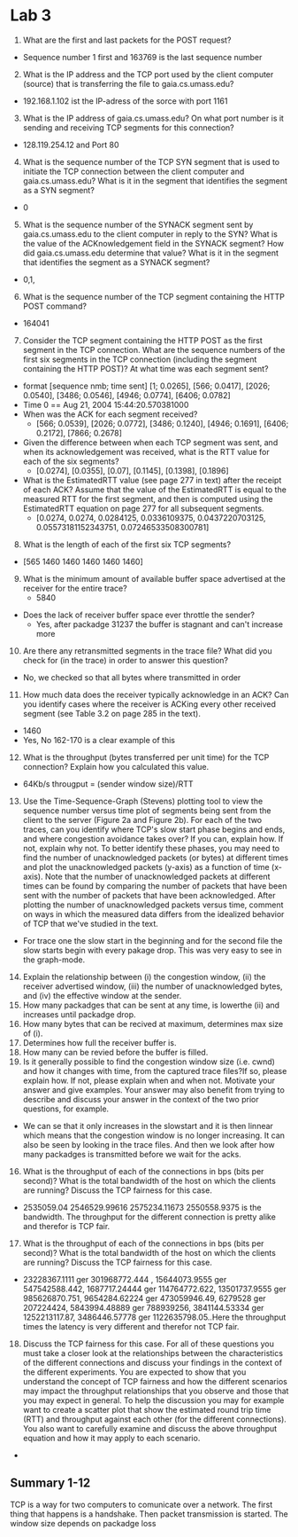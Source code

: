 # Lab 3 
1. What are the first and last packets for the POST request?
  * Sequence number 1 first and 163769 is the last sequence number
2. What is the IP address and the TCP port used by the client computer (source) that is transferring the file to gaia.cs.umass.edu?
  * 192.168.1.102 ist the IP-adress of the sorce with port 1161
3. What is the IP address of gaia.cs.umass.edu? On what port number is it sending and receiving TCP segments for this connection?
  * 128.119.254.12 and Port 80
4. What is the sequence number of the TCP SYN segment that is used to initiate the TCP connection between the client computer and gaia.cs.umass.edu? What is it in the segment that identifies the segment as a SYN segment?
  * 0
5. What is the sequence number of the SYNACK segment sent by gaia.cs.umass.edu to the client computer in reply to the SYN? What is the value of the ACKnowledgement field in the SYNACK segment? How did gaia.cs.umass.edu determine that value? What is it in the segment that identifies the segment as a SYNACK segment?
  * 0,1,
6. What is the sequence number of the TCP segment containing the HTTP POST command?
  * 164041
7. Consider the TCP segment containing the HTTP POST as the first segment in the TCP connection. What are the sequence numbers of the first six segments in the TCP connection (including the segment containing the HTTP POST)? At what time was each segment sent?
  * format [sequence nmb; time sent] [1; 0.0265], [566; 0.0417], [2026; 0.0540], [3486; 0.0546], [4946; 0.0774], [6406; 0.0782]
  * Time 0 == Aug 21, 2004 15:44:20.570381000
 * When was the ACK for each segment received?
   * [566; 0.0539], [2026; 0.0772], [3486; 0.1240], [4946; 0.1691], [6406; 0.2172], [7866; 0.2678]
 * Given the difference between when each TCP segment was sent, and when its acknowledgement was received, what is the RTT value for each of the six segments?
   * [0.0274], [0.0355], [0.07], [0.1145], [0.1398], [0.1896]
 * What is the EstimatedRTT value (see page 277 in text) after the receipt of each ACK? Assume that the value of the EstimatedRTT is equal to the measured RTT for the first segment, and then is computed using the EstimatedRTT equation on page 277 for all subsequent segments.
   * [0.0274, 0.0274, 0.0284125, 0.0336109375, 0.0437220703125, 0.05573181152343751, 0.07246533508300781]
8. What is the length of each of the first six TCP segments?
 * [565 1460 1460 1460 1460 1460]
9. What is the minimum amount of available buffer space advertised at the receiver for the entire trace?
    * 5840
 * Does the lack of receiver buffer space ever throttle the sender?
   * Yes, after packadge 31237 the buffer is stagnant and can't increase more 
10. Are there any retransmitted segments in the trace file? What did you check for (in the trace) in order to answer this question?
 * No, we checked so that all bytes where transmitted in order
11. How much data does the receiver typically acknowledge in an ACK? Can you identify cases where the receiver is ACKing every other received segment (see Table 3.2 on page 285 in the text).
 * 1460
 * Yes, No 162-170 is a clear example of this
12. What is the throughput (bytes transferred per unit time) for the TCP connection? Explain how you calculated this value.
 * 64Kb/s througput = (sender window size)/RTT
13. Use the Time-Sequence-Graph (Stevens) plotting tool to view the sequence number versus time plot of segments being sent from the client to the server (Figure 2a and Figure 2b). For each of the two traces, can you identify where TCP's slow start phase begins and ends, and where congestion avoidance takes over? If you can, explain how. If not, explain why not. To better identify these phases, you may need to find the number of unacknowledged packets (or bytes) at different times and plot the unacknowledged packets (y-axis) as a function of time (x-axis). Note that the number of unacknowledged packets at different times can be found by comparing the number of packets that have been sent with the number of packets that have been acknowledged. After plotting the number of unacknowledged packets versus time, comment on ways in which the measured data differs from the idealized behavior of TCP that we've studied in the text.
 * For trace one the slow start in the beginning and for the second file the slow starts begin with every pakage drop. This was very easy to see in the graph-mode.
14. Explain the relationship between (i) the congestion window, (ii) the receiver advertised window, (iii) the number of unacknowledged bytes, and (iv) the effective window at the sender.
 1. How many packadges that can be sent at any time, is lowerthe (ii) and increases until packadge drop.
 2. How many bytes that can be recived at maximum, determines max size of (i).
 3. Determines how full the receiver buffer is.
 4. How many can be revied before the buffer is filled.
15. Is it generally possible to find the congestion window size (i.e. cwnd) and how it changes with time, from the captured trace files?If so, please explain how. If not, please explain when and when not. Motivate your answer and give examples. Your answer may also benefit from trying to describe and discuss your answer in the context of the two prior questions, for example.
 *  We can se that it only increases in the slowstart and it is then linnear which means that the congestion window is no longer increasing. It can also be seen by looking in the trace files. And then we look after how many packadges is transmitted before we wait for the acks.
16. What is the throughput of each of the connections in bps (bits per second)? What is the total bandwidth of the host on which the clients are running? Discuss the TCP fairness for this case.
 * 2535059.04 2546529.99616 2575234.11673 2550558.9375 is the bandwidth. The throughput for the different connection is pretty alike and therefor is TCP fair.
17. What is the throughput of each of the connections in bps (bits per second)? What is the total bandwidth of the host on which the clients are running? Discuss the TCP fairness for this case.
 * 23228367.1111 ger 301968772.444 , 15644073.9555 ger 547542588.442, 1687717.24444 ger 114764772.622, 13501737.9555 ger 985626870.751, 9654284.62224 ger 473059946.49, 6279528 ger 207224424, 5843994.48889 ger 788939256, 3841144.53334 ger 1252213117.87, 3486446.57778 ger 1122635798.05..Here the throughput times the latency is very different and therefor not TCP fair.
18. Discuss the TCP fairness for this case. For all of these questions you must take a closer look at the relationships between the characteristics of the different connections and discuss your findings in the context of the different experiments. You are expected to show that you understand the concept of TCP fairness and how the different scenarios may impact the throughput relationships that you observe and those that you may expect in general. To help the discussion you may for example want to create a scatter plot that show the estimated round trip time (RTT) and throughput against each other (for the different connections). You also want to carefully examine and discuss the above throughput equation and how it may apply to each scenario.
 *  	
 ## Summary 1-12
TCP is a way for two computers to comunicate over a network. The first thing that happens is a handshake. Then packet transmission is started. The window size depends on packadge loss
